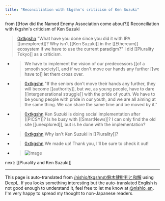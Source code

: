```yaml
---
title: "Reconciliation with tkgshn's criticism of Ken Suzuki"
---
```


from  [[How did the Named Enemy Association come about?]]
Reconciliation with tkgshn's criticism of Ken Suzuki

> [0xtkgshn](https://twitter.com/0xtkgshn/status/1646121168296894464/photo/1) "What have you done since you did it with IPA [[unexplored]]? Why isn't [[Ken Suzuki]] in the [[Ethereum]] ecosystem if we have to use the current paradigm?" I did [[Plurality Tokyo]] as a criticism.
- >  We have to implement the vision of our predecessors [[of a smooth society]], and if we don't move our hands any further [[we have to]] let them cross over.
- > [0xtkgshn](https://twitter.com/0xtkgshn/status/1646135898378207232) "If the seniors don't move their hands any further, they will become [[authority]], but we, as young people, have to dare [[intergenerational struggle]] with the pride of youth. We have to be young people with pride in our youth, and we are all aiming at the same thing. We can share the same time and be moved by it."
- > [0xtkgshn](https://twitter.com/0xtkgshn/status/1646136767551258627) Ken Suzuki is doing social implementation after [[PICSY]]? Is he busy with [[SmartNews]]? I can only find the old site [[unexplored]], but is he done with the implementation?
- > [0xtkgshn](https://twitter.com/0xtkgshn/status/1646136834848882689) Why isn't Ken Suzuki in [[Plurality]]?
- > [0xtkgshn](https://twitter.com/0xtkgshn/status/1646188020511694848) We made up! Thank you, I'll be sure to check it out!
- >  ![image](https://gyazo.com/33b61b4ba65c54bac82b1b191293282a/thumb/1000)

next:  [[Plurality and Ken Suzuki]]

---
This page is auto-translated from [/nishio/tkgshnの鈴木健批判と和解](https://scrapbox.io/nishio/tkgshnの鈴木健批判と和解) using DeepL. If you looks something interesting but the auto-translated English is not good enough to understand it, feel free to let me know at [@nishio_en](https://twitter.com/nishio_en). I'm very happy to spread my thought to non-Japanese readers.